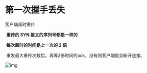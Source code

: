 # 第一次握手丢失

客户端超时重传

​	**重传的 SYN 报文的序列号都是一样的**

​	**每次超时的时间是上一次的 2 倍**

​	重发最大重传次数后，再等2倍时间的ack，没有则客户端就会断开连接。

![img](https://cdn.jsdelivr.net/gh/sword4869/pic1@main/images202406162248490.png)